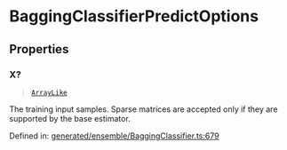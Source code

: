 # BaggingClassifierPredictOptions

## Properties

### X?

> [`ArrayLike`](../types/ArrayLike.md)

The training input samples. Sparse matrices are accepted only if they are supported by the base estimator.

Defined in:  [generated/ensemble/BaggingClassifier.ts:679](https://github.com/transitive-bullshit/scikit-learn-ts/blob/122b3c0/packages/sklearn/src/generated/ensemble/BaggingClassifier.ts#L679)
